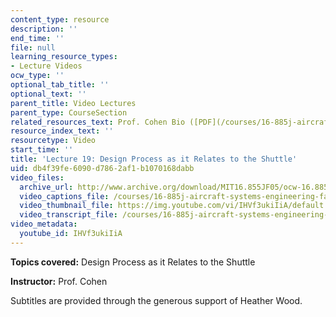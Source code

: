 ```yaml
---
content_type: resource
description: ''
end_time: ''
file: null
learning_resource_types:
- Lecture Videos
ocw_type: ''
optional_tab_title: ''
optional_text: ''
parent_title: Video Lectures
parent_type: CourseSection
related_resources_text: Prof. Cohen Bio ([PDF](/courses/16-885j-aircraft-systems-engineering-fall-2005/resources/cohen_bio))
resource_index_text: ''
resourcetype: Video
start_time: ''
title: 'Lecture 19: Design Process as it Relates to the Shuttle'
uid: db4f39fe-6090-d786-2af1-b1070168dabb
video_files:
  archive_url: http://www.archive.org/download/MIT16.855JF05/ocw-16.885-17nov2005-220k.mp4
  video_captions_file: /courses/16-885j-aircraft-systems-engineering-fall-2005/ae6d0fc0fa1b57a1b5f9d268c748529d_IHVf3ukiIiA.vtt
  video_thumbnail_file: https://img.youtube.com/vi/IHVf3ukiIiA/default.jpg
  video_transcript_file: /courses/16-885j-aircraft-systems-engineering-fall-2005/b70b203236aded3d16da1692f54f3717_IHVf3ukiIiA.pdf
video_metadata:
  youtube_id: IHVf3ukiIiA
---
```


**Topics covered:** Design Process as it Relates to the Shuttle

**Instructor:** Prof. Cohen

Subtitles are provided through the generous support of Heather Wood.



